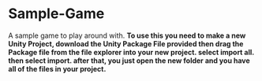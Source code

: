 # Sample-Game
A sample game to play around with.
**To use this you need to make a new Unity Project, download the Unity Package File provided
then drag the Package file from the file explorer into your new project. select import all.
then select import. after that, you just open the new folder and you have all of the files in your project.**

